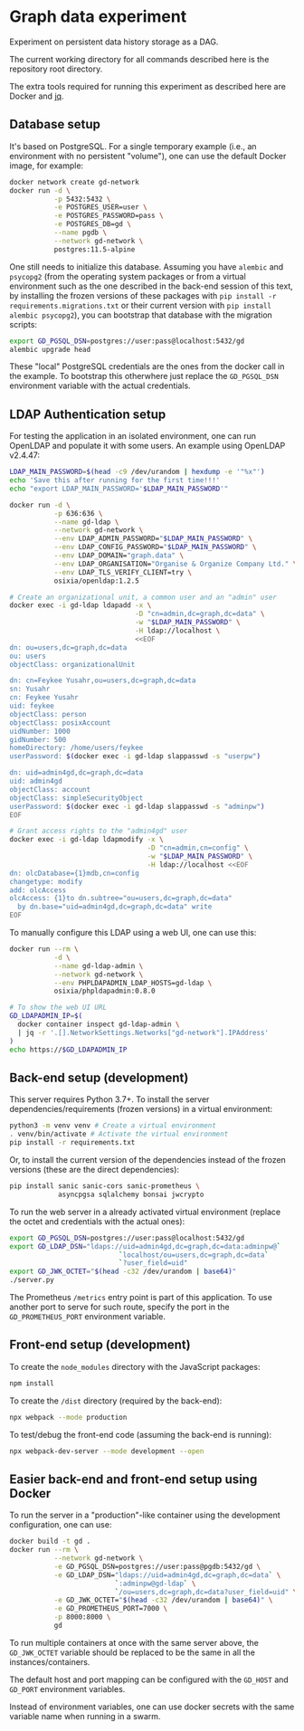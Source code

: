 # Graph data experiment

Experiment on persistent data history storage as a DAG.

The current working directory for all commands described here
is the repository root directory.

The extra tools required for running this experiment as described here
are Docker and [jq](https://github.com/stedolan/jq).


## Database setup

It's based on PostgreSQL.
For a single temporary example
(i.e., an environment with no persistent "volume"),
one can use the default Docker image, for example:

```bash
docker network create gd-network
docker run -d \
           -p 5432:5432 \
           -e POSTGRES_USER=user \
           -e POSTGRES_PASSWORD=pass \
           -e POSTGRES_DB=gd \
           --name pgdb \
           --network gd-network \
           postgres:11.5-alpine
```

One still needs to initialize this database.
Assuming you have ``alembic`` and ``psycopg2``
(from the operating system packages
 or from a virtual environment
 such as the one described in the back-end session of this text,
 by installing the frozen versions of these packages
 with ``pip install -r requirements.migrations.txt``
 or their current version
 with ``pip install alembic psycopg2``),
you can bootstrap that database with the migration scripts:

```bash
export GD_PGSQL_DSN=postgres://user:pass@localhost:5432/gd
alembic upgrade head
```

These "local" PostgreSQL credentials are the ones
from the docker call in the example.
To bootstrap this otherwhere
just replace the `GD_PGSQL_DSN` environment variable
with the actual credentials.


## LDAP Authentication setup

For testing the application in an isolated environment,
one can run OpenLDAP and populate it with some users.
An example using OpenLDAP v2.4.47:

```bash
LDAP_MAIN_PASSWORD=$(head -c9 /dev/urandom | hexdump -e '"%x"')
echo 'Save this after running for the first time!!!'
echo "export LDAP_MAIN_PASSWORD='$LDAP_MAIN_PASSWORD'"

docker run -d \
           -p 636:636 \
           --name gd-ldap \
           --network gd-network \
           --env LDAP_ADMIN_PASSWORD="$LDAP_MAIN_PASSWORD" \
           --env LDAP_CONFIG_PASSWORD="$LDAP_MAIN_PASSWORD" \
           --env LDAP_DOMAIN="graph.data" \
           --env LDAP_ORGANISATION="Organise & Organize Company Ltd." \
           --env LDAP_TLS_VERIFY_CLIENT=try \
           osixia/openldap:1.2.5

# Create an organizational unit, a common user and an "admin" user
docker exec -i gd-ldap ldapadd -x \
                               -D "cn=admin,dc=graph,dc=data" \
                               -w "$LDAP_MAIN_PASSWORD" \
                               -H ldap://localhost \
                               <<EOF
dn: ou=users,dc=graph,dc=data
ou: users
objectClass: organizationalUnit

dn: cn=Feykee Yusahr,ou=users,dc=graph,dc=data
sn: Yusahr
cn: Feykee Yusahr
uid: feykee
objectClass: person
objectClass: posixAccount
uidNumber: 1000
gidNumber: 500
homeDirectory: /home/users/feykee
userPassword: $(docker exec -i gd-ldap slappasswd -s "userpw")

dn: uid=admin4gd,dc=graph,dc=data
uid: admin4gd
objectClass: account
objectClass: simpleSecurityObject
userPassword: $(docker exec -i gd-ldap slappasswd -s "adminpw")
EOF

# Grant access rights to the "admin4gd" user
docker exec -i gd-ldap ldapmodify -x \
                                  -D "cn=admin,cn=config" \
                                  -w "$LDAP_MAIN_PASSWORD" \
                                  -H ldap://localhost <<EOF
dn: olcDatabase={1}mdb,cn=config
changetype: modify
add: olcAccess
olcAccess: {1}to dn.subtree="ou=users,dc=graph,dc=data"
  by dn.base="uid=admin4gd,dc=graph,dc=data" write
EOF
```

To manually configure this LDAP using a web UI, one can use this:

```bash
docker run --rm \
           -d \
           --name gd-ldap-admin \
           --network gd-network \
           --env PHPLDAPADMIN_LDAP_HOSTS=gd-ldap \
           osixia/phpldapadmin:0.8.0

# To show the web UI URL
GD_LDAPADMIN_IP=$(
  docker container inspect gd-ldap-admin \
  | jq -r '.[].NetworkSettings.Networks["gd-network"].IPAddress'
)
echo https://$GD_LDAPADMIN_IP
```


## Back-end setup (development)

This server requires Python 3.7+.
To install the server dependencies/requirements (frozen versions)
in a virtual environment:

```bash
python3 -m venv venv # Create a virtual environment
. venv/bin/activate # Activate the virtual environment
pip install -r requirements.txt
```

Or, to install the current version of the dependencies
instead of the frozen versions
(these are the direct dependencies):

```bash
pip install sanic sanic-cors sanic-prometheus \
            asyncpgsa sqlalchemy bonsai jwcrypto
```

To run the web server in a already activated virtual environment
(replace the octet and credentials with the actual ones):

```bash
export GD_PGSQL_DSN=postgres://user:pass@localhost:5432/gd
export GD_LDAP_DSN="ldaps://uid=admin4gd,dc=graph,dc=data:adminpw@`
                           `localhost/ou=users,dc=graph,dc=data`
                           `?user_field=uid"
export GD_JWK_OCTET="$(head -c32 /dev/urandom | base64)"
./server.py
```

The Prometheus `/metrics` entry point is part of this application.
To use another port to serve for such route,
specify the port in the `GD_PROMETHEUS_PORT` environment variable.


## Front-end setup (development)

To create the `node_modules` directory with the JavaScript packages:

```bash
npm install
```

To create the `/dist` directory (required by the back-end):

```bash
npx webpack --mode production
```

To test/debug the front-end code (assuming the back-end is running):

```bash
npx webpack-dev-server --mode development --open
```


## Easier back-end and front-end setup using Docker

To run the server in a "production"-like container
using the development configuration,
one can use:

```bash
docker build -t gd .
docker run --rm \
           --network gd-network \
           -e GD_PGSQL_DSN=postgres://user:pass@pgdb:5432/gd \
           -e GD_LDAP_DSN="ldaps://uid=admin4gd,dc=graph,dc=data` \
                          `:adminpw@gd-ldap` \
                          `/ou=users,dc=graph,dc=data?user_field=uid" \
           -e GD_JWK_OCTET="$(head -c32 /dev/urandom | base64)" \
           -e GD_PROMETHEUS_PORT=7000 \
           -p 8000:8000 \
           gd
```

To run multiple containers at once with the same server above,
the `GD_JWK_OCTET` variable should be replaced
to be the same in all the instances/containers.

The default host and port mapping can be configured
with the `GD_HOST` and `GD_PORT` environment variables.

Instead of environment variables,
one can use docker secrets with the same variable name
when running in a swarm.
